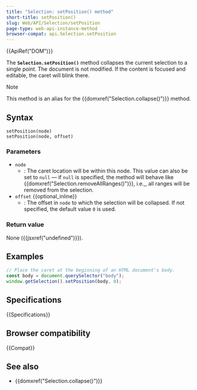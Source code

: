 ```yaml
---
title: "Selection: setPosition() method"
short-title: setPosition()
slug: Web/API/Selection/setPosition
page-type: web-api-instance-method
browser-compat: api.Selection.setPosition
---
```


{{ApiRef("DOM")}}

The **`Selection.setPosition()`** method collapses the current selection to a single point. The document is not modified. If the content is focused and editable, the caret will blink there.

> [!NOTE]
> This method is an alias for the {{domxref("Selection.collapse()")}} method.

## Syntax

```js-nolint
setPosition(node)
setPosition(node, offset)
```

### Parameters

- `node`
  - : The caret location will be within this node. This value can also be set to
    `null` — if `null` is specified, the method will behave like
    {{domxref("Selection.removeAllRanges()")}}, i.e.,, all ranges will be removed from the
    selection.
- `offset` {{optional_inline}}
  - : The offset in `node` to which the selection will be collapsed. If not
    specified, the default value `0` is used.

### Return value

None ({{jsxref("undefined")}}).

## Examples

```js
// Place the caret at the beginning of an HTML document's body.
const body = document.querySelector("body");
window.getSelection().setPosition(body, 0);
```

## Specifications

{{Specifications}}

## Browser compatibility

{{Compat}}

## See also

- {{domxref("Selection.collapse()")}}

